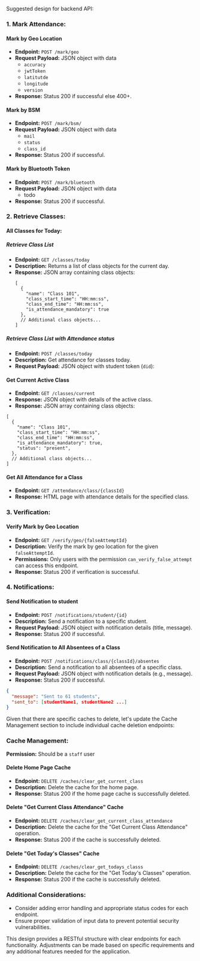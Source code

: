 Suggested design for backend API:

### 1. Mark Attendance:

#### Mark by Geo Location

- **Endpoint:** `POST /mark/geo`
- **Request Payload:** JSON object with data
  - `accuracy`
  - `jwtToken`
  - `latitutde`
  - `longitude`
  - `version`
- **Response:** Status 200 if successful else 400+.

#### Mark by BSM

- **Endpoint:** `POST /mark/bsm/`
- **Request Payload:** JSON object with data
  - `mail`
  - `status`
  - `class_id`
- **Response:** Status 200 if successful.

#### Mark by Bluetooth Token

- **Endpoint:** `POST /mark/bluetooth`
- **Request Payload:** JSON object with data
  - todo
- **Response:** Status 200 if successful.

### 2. Retrieve Classes:

#### All Classes for Today:

##### Retrieve Class List

* **Endpoint:** `GET /classes/today`
* **Description:** Returns a list of class objects for the current day.
* **Response:** JSON array containing class objects:
  ```
  [
    {
      "name": "Class 101",
      "class_start_time": "HH:mm:ss",
      "class_end_time": "HH:mm:ss",
      "is_attendance_mandatory": true
    },
    // Additional class objects...
  ]

  ```

##### Retrieve Class List with Attendance status

* **Endpoint:** `POST /classes/today`
* **Description:** Get attendance for classes today.
* **Request Payload:** JSON object with student token (`did`):

#### Get Current Active Class

- **Endpoint:** `GET /classes/current`
- **Response:** JSON object with details of the active class.
- **Response:** JSON array containing class objects:

```
[
  {
    "name": "Class 101",
    "class_start_time": "HH:mm:ss",
    "class_end_time": "HH:mm:ss",
    "is_attendance_mandatory": true,
    "status": "present",
  },
  // Additional class objects...
]

```

#### Get All Attendance for a Class

- **Endpoint:** `GET /attendance/class/{classId}`
- **Response:** HTML page with attendance details for the specified class.

### 3. Verification:

#### Verify Mark by Geo Location

- **Endpoint:** `GET /verify/geo/{falseAttemptId}`
- **Description:** Verify the mark by geo location for the given `falseAttemptId`.
- **Permissions:** Only users with the permission `can_verify_false_attempt` can access this endpoint.
- **Response:** Status 200 if verification is successful.

### 4. Notifications:

#### Send Notification to student

- **Endpoint:** `POST /notifications/student/{id}`
- **Description:** Send a notification to a specific student.
- **Request Payload:** JSON object with notification details (title, message).
- **Response:** Status 200 if successful.

#### Send Notification to All Absentees of a Class

- **Endpoint:** `POST /notifications/class/{classId}/absentes`
- **Description:** Send a notification to all absentees of a specific class.
- **Request Payload:** JSON object with notification details (e.g., message).
- **Response:** Status 200 if successful.

```json
{
  "message": "Sent to 61 students",
  "sent_to": [studentName1, studentName2 ...]
}

```

Given that there are specific caches to delete, let's update the Cache Management section to include individual cache deletion endpoints:

### Cache Management:

**Permission:** Should be a `staff` user

#### Delete Home Page Cache

- **Endpoint:** `DELETE /caches/clear_get_current_class`
- **Description:** Delete the cache for the home page.
- **Response:** Status 200 if the home page cache is successfully deleted.

#### Delete "Get Current Class Attendance" Cache

- **Endpoint:** `DELETE /caches/clear_get_current_class_attendance`
- **Description:** Delete the cache for the "Get Current Class Attendance" operation.
- **Response:** Status 200 if the cache is successfully deleted.

#### Delete "Get Today's Classes" Cache

- **Endpoint:** `DELETE /caches/clear_get_todays_classs`
- **Description:** Delete the cache for the "Get Today's Classes" operation.
- **Response:** Status 200 if the cache is successfully deleted.

### Additional Considerations:

- Consider adding error handling and appropriate status codes for each endpoint.
- Ensure proper validation of input data to prevent potential security vulnerabilities.

This design provides a RESTful structure with clear endpoints for each functionality. Adjustments can be made based on specific requirements and any additional features needed for the application.
